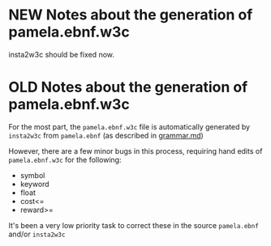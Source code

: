 # NEW Notes about the generation of pamela.ebnf.w3c

insta2w3c should be fixed now.

# OLD Notes about the generation of pamela.ebnf.w3c

For the most part, the `pamela.ebnf.w3c` file is automatically generated by `insta2w3c` from `pamela.ebnf` (as described in [grammar.md](../../doc/grammar.md))

However, there are a few minor bugs in this process, requiring hand edits of `pamela.ebnf.w3c` for the following:

* symbol
* keyword
* float
* cost<=
* reward>=

It's been a very low priority task to correct these in the source `pamela.ebnf` and/or `insta2w3c`

